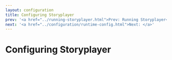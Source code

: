 ```yaml
---
layout: configuration
title: Configuring Storyplayer
prev: '<a href="../running-storyplayer.html">Prev: Running Storyplayer</a>'
next: '<a href="../configuration/runtime-config.html">Next: </a>'
---
```


# Configuring Storyplayer